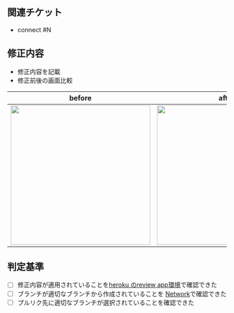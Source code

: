 ## 関連チケット
- connect #N 

## 修正内容
- 修正内容を記載
- 修正前後の画面比較

before | after
---- | ----
<img src="" width="320"/> | <img src="" width="320"/>


## 判定基準
- [ ] 修正内容が適用されていることを[heroku のreview app環境](https://git-practice-breakfast-pr-{N}.herokuapp.com)で確認できた
- [ ] ブランチが適切なブランチから作成されていることを [Network](https://github.com/matsuo-y/git-practice-breakfast/network)で確認できた
- [ ] プルリク先に適切なブランチが選択されていることを確認できた
